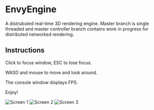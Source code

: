 EnvyEngine
==========

A distrubuted real-time 3D rendering engine.
Master branch is single threaded and master controller branch contains work in progress for distributed 
networked rendering.


Instructions
------------

Click to focus window, ESC to lose focus.

WASD and mouse to move and look around.

The console window displays FPS.

Enjoy!

![Screen 1](https://raw.githubusercontent.com/venkatn93/EnvyEngine/master/Capture3.PNG)
![Screen 2](https://raw.githubusercontent.com/venkatn93/EnvyEngine/master/Capture1.PNG)
![Screen 3](https://raw.githubusercontent.com/venkatn93/EnvyEngine/master/Capture2.PNG)
